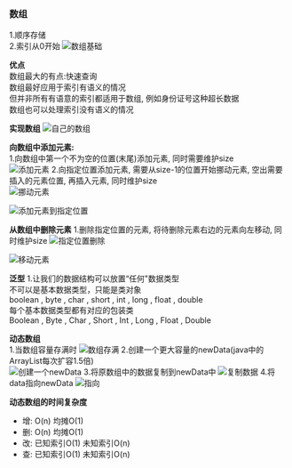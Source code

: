 ### 数组
1.顺序存储  
2.索引从0开始
![数组基础](https://study-note-huang.oss-cn-beijing.aliyuncs.com/img/20211205230416.png)

**优点**  
数组最大的有点:快速查询  
数组最好应用于索引有语义的情况  
但并非所有有语意的索引都适用于数组, 例如身份证号这种超长数据  
数组也可以处理索引没有语义的情况

**实现数组**
![自己的数组](https://study-note-huang.oss-cn-beijing.aliyuncs.com/img/20211205230912.png)

**向数组中添加元素:**  
1.向数组中第一个不为空的位置(末尾)添加元素, 同时需要维护size  
![添加元素](https://study-note-huang.oss-cn-beijing.aliyuncs.com/img/20211205231026.png)
2.向指定位置添加元素, 需要从size-1的位置开始挪动元素, 空出需要插入的元素位置, 再插入元素, 同时维护size  
![挪动元素](https://study-note-huang.oss-cn-beijing.aliyuncs.com/img/20211205231315.png)

![添加元素到指定位置](https://study-note-huang.oss-cn-beijing.aliyuncs.com/img/20211205231515.png)

 **从数组中删除元素**
 1.删除指定位置的元素, 将待删除元素右边的元素向左移动, 同时维护size
 ![指定位置删除](https://study-note-huang.oss-cn-beijing.aliyuncs.com/img/20211205231858.png)

 ![移动元素](https://study-note-huang.oss-cn-beijing.aliyuncs.com/img/20211205232059.png)

 **泛型**
 1.让我们的数据结构可以放置“任何"数据类型  
 不可以是基本数据类型，只能是类对象  
 boolean , byte , char , short , int , long , float , double  
 每个基本数据类型都有对应的包装类  
Boolean , Byte , Char , Short , Int , Long , Float , Double  

**动态数组**  
1.当数组容量存满时
![数组存满](https://study-note-huang.oss-cn-beijing.aliyuncs.com/img/20211205232521.png)
2.创建一个更大容量的newData(java中的ArrayList每次扩容1.5倍)  
![创建一个newData](https://study-note-huang.oss-cn-beijing.aliyuncs.com/img/20211205232604.png)
3.将原数组中的数据复制到newData中
![复制数据](https://study-note-huang.oss-cn-beijing.aliyuncs.com/img/20211205232700.png)
4.将data指向newData
![指向](https://study-note-huang.oss-cn-beijing.aliyuncs.com/img/20211205232747.png)

**动态数组的时间复杂度**  
- 增: O(n)  均摊O(1)  
- 删: O(n)  均摊O(1)  
- 改: 已知索引O(1)  未知索引O(n)  
- 查: 已知索引O(1)  未知索引O(n)  

